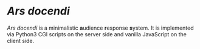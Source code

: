 # *Ars docendi*

*Ars docendi* is a minimalistic **a**udience **r**esponse **s**ystem.
It is implemented via Python3 CGI scripts on the server side and
vanilla JavaScript on the client side.

